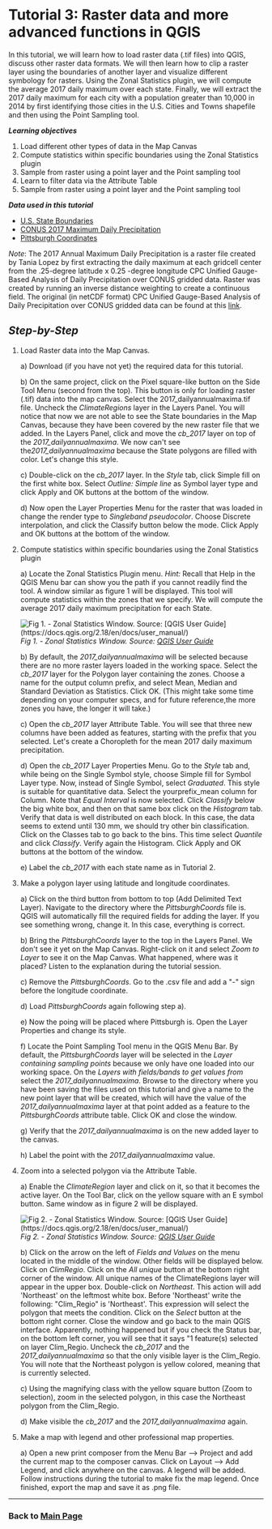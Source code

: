 # Tutorial 3: Raster data and more advanced functions in QGIS

In this tutorial, we will learn how to load raster data (.tif files) into QGIS, discuss other raster data formats. We will then learn how to clip a raster layer using the boundaries of another layer and visualize different symbology for rasters. Using the Zonal Statistics plugin, we will compute the average 2017 daily maximum over each state. Finally, we will extract the 2017 daily maximum for each city with a population greater than 10,000 in 2014 by first identifying those cities in the U.S. Cities and Towns shapefile and then using the Point Sampling tool.

**_Learning objectives_**

1. Load different other types of data in the Map Canvas
2. Compute statistics within specific boundaries using the Zonal Statistics plugin
3. Sample from raster using a point layer and the Point sampling tool
4. Learn to filter data via the Attribute Table
5. Sample from raster using a point layer and the Point sampling tool


**_Data used in this tutorial_**
* [U.S. State Boundaries](https://www.census.gov/geo/maps-data/data/cbf/cbf_state.html)
* [CONUS 2017 Maximum Daily Precipitation](docs/data/2017_dailyannualmaxima.tif)
* [Pittsburgh Coordinates](docs/data/PittsburghCoords.csv)

*Note*: The 2017 Annual Maximum Daily Precipitation is a raster file created by Tania Lopez by first extracting the daily maximum at each gridcell center from the .25-degree latitude x 0.25 -degree longitude CPC Unified Gauge-Based Analysis of Daily Precipitation over CONUS gridded data. Raster was created by running an inverse distance weighting to create a continuous field. The original (in netCDF format) CPC Unified Gauge-Based Analysis of Daily Precipitation over CONUS gridded data can be found at this [link](https://www.esrl.noaa.gov/psd/data/gridded/data.unified.daily.conus.html).

## **_Step-by-Step_**

1. Load Raster data into the Map Canvas.

    a) Download (if you have not yet) the required data for this tutorial.

    b) On the same project, click on the Pixel square-like button on the Side Tool Menu (second from the top). This button is only for loading raster (.tif) data into the map canvas. Select the 2017_dailyannualmaxima.tif file. Uncheck the _ClimateRegions_ layer in the Layers Panel. You will notice that now we are not able to see the State boundaries in the Map Canvas, because they have been covered by the new raster file that we added. In the Layers Panel, click and move the *cb_2017* layer on top of the *2017_dailyannualmaxima*. We now can't see the*2017_dailyannualmaxima* because the State polygons are filled with color. Let's change this style.

    c) Double-click on the *cb_2017* layer. In the _Style_ tab, click Simple fill on the first white box. Select _Outline: Simple line_ as Symbol layer type and click Apply and OK buttons at the bottom of the window.

    d) Now open the Layer Properties Menu for the raster that was loaded in  change the render type to _Singleband pseudocolor_. Choose Discrete interpolation, and click the Classify button below the mode. Click Apply and OK buttons at the bottom of the window.

2. Compute statistics within specific boundaries using the Zonal Statistics plugin

    a) Locate the Zonal Statistics Plugin menu. _Hint:_ Recall that Help in the QGIS Menu bar can show you the path if you cannot readily find the tool. A window similar as figure 1 will be displayed. This tool will compute statistics within the zones that we specify. We will compute the average 2017 daily maximum precipitation for each State.


    ![Fig 1. - Zonal Statistics Window. Source: [QGIS User Guide] (https://docs.qgis.org/2.18/en/docs/user_manual/)](https://www.qgis.org/tr/_images/d86b8eb8a72d26a0fcb0bf043c9189e14a4ae125.png)
    _Fig 1. - Zonal Statistics Window. Source: [QGIS User Guide](https://docs.qgis.org/2.18/en/docs/user_manual/)_

    b) By default, the *2017_dailyannualmaxima* will be selected because there are no more raster layers loaded in the working space. Select the *cb_2017* layer for the Polygon layer containing the zones. Choose a name for the output column prefix, and select Mean, Median and Standard Deviation as Statistics. Click OK. (This might take some time depending on your computer specs, and for future reference,the more zones you have, the longer it will take.)

    c) Open the *cb_2017* layer Attribute Table. You will see that three new columns have been added as features, starting with the prefix that you selected. Let's create a Choropleth for the mean 2017 daily maximum precipitation.

    d) Open the *cb_2017* Layer Properties Menu. Go to the _Style_ tab and, while being on the Single Symbol style, choose Simple fill for Symbol Layer type. Now, instead of Single Symbol, select _Graduated_. This style is suitable for quantitative data. Select the yourprefix_mean column for Column. Note that _Equal Interval_ is now selected. Click _Classify_ below the big white box, and then on that same box click on the _Histogram_ tab. Verify that data is well distributed on each block. In this case, the data seems to extend until 130 mm, we should try other bin classification. Click on the Classes tab to go back to the bins. This time select _Quantile_ and click _Classify_. Verify again the Histogram. Click Apply and OK buttons at the bottom of the window.

    e) Label the *cb_2017* with each state name as in Tutorial 2.

3. Make a polygon layer using latitude and longitude coordinates.

    a) Click on the third button from bottom to top (Add Delimited Text Layer). Navigate to the directory where the _PittsburghCoords_ file is. QGIS will automatically fill the required fields for adding the layer. If you see something wrong, change it. In this case, everything is correct.

    b) Bring the _PittsburghCoords_ layer to the top in the Layers Panel. We don't see it yet on the Map Canvas. Right-click on it and select _Zoom to Layer_ to see it on the Map Canvas. What happened, where was it placed? Listen to the explanation during the tutorial session.

    c) Remove the _PittsburghCoords_. Go to the .csv file and add a "-" sign before the longitude coordinate.

    d) Load _PittsburghCoords_ again following step a).

    e) Now the poing will be placed where Pittsburgh is. Open the Layer Properties and change its style.

    f) Locate the Point Sampling Tool menu in the QGIS Menu Bar. By default, the _PittsburghCoords_ layer will be selected in the _Layer containing sampling points_ because we only have one loaded into our working space. On the _Layers with fields/bands to get values from_ select the *2017_dailyannualmaxima*. Browse to the directory where you have been saving the files used on this tutorial and give a name to the new point layer that will be created, which will have the value of the *2017_dailyannualmaxima* layer at that point added as a feature to the _PittsburghCoords_ attribute table. Click OK and close the window.

    g) Verify that the *2017_dailyannualmaxima* is on the new added layer to the canvas.

    h) Label the point with the *2017_dailyannualmaxima* value.


4. Zoom into a selected polygon via the Attribute Table.

    a) Enable the _ClimateRegion_ layer and click on it, so that it becomes the active layer. On the Tool Bar, click on the yellow square with an E symbol button. Same window as in figure 2 will be displayed.

    ![Fig 2. - Zonal Statistics Window. Source: [QGIS User Guide] (https://docs.qgis.org/2.18/en/docs/user_manual/)](https://docs.qgis.org/2.18/en/_images/function_list.png)
    _Fig 2. - Zonal Statistics Window. Source: [QGIS User Guide](https://docs.qgis.org/2.18/en/docs/user_manual/)_

    b) Click on the arrow on the left of _Fields and Values_ on the menu located in the middle of the window. Other fields will be displayed below. Click on _ClimRegio_. Click on the _All unique_ button at the bottom right corner of the window. All unique names of the ClimateRegions layer will appear in the upper box. Double-click on _Northeast_. This action will add 'Northeast' on the leftmost white box. Before 'Northeast' write the following: "Clim_Regio" is 'Northeast'. This expression will select the polygon that meets the condition. Click on the _Select_ button at the bottom right corner. Close the window and go back to the main QGIS interface. Apparently, nothing happened but if you check the Status bar, on the bottom left corner, you will see that it says "1 feature(s) selected on layer Clim_Regio. Uncheck the *cb_2017* and the *2017_dailyannualmaxima* so that the only visible layer is the Clim_Regio. You will note that the Northeast polygon is yellow colored, meaning that is currently selected.

    c) Using the magnifying class with the yellow square button (Zoom to selection), zoom in the selected polygon, in this case the Northeast polygon from the Clim_Regio.

    d) Make visible the *cb_2017* and the *2017_dailyannualmaxima* again.

5. Make a map with legend and other professional map properties.

    a) Open a new print composer from the Menu Bar --> Project and add the current map to the composer canvas. Click on Layout --> Add Legend, and click anywhere on the canvas. A legend will be added. Follow instructions during the tutorial to make fix the map legend. Once finished, export the map and save it as .png file.

---

### Back to [Main Page](https://mushimu.github.io/qgis-tutorial/)
